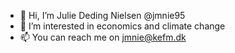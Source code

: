 - 👋 Hi, I’m Julie Deding Nielsen @jmnie95
- 👀 I’m interested in economics and climate change
- 📫 You can reach me on jmnie@kefm.dk

<!---
jmnie95/jmnie95 is a ✨ special ✨ repository because its `README.md` (this file) appears on your GitHub profile.
You can click the Preview link to take a look at your changes.
--->
